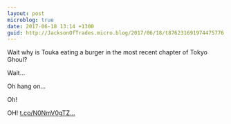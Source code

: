 ```yaml
---
layout: post
microblog: true
date: 2017-06-18 13:14 +1300
guid: http://JacksonOfTrades.micro.blog/2017/06/18/t876231691974475776.html
---
```

Wait why is Touka eating a burger in the most recent chapter of Tokyo Ghoul?

Wait...

Oh hang on...

Oh!

OH! [t.co/N0NmV0gTZ...](https://t.co/N0NmV0gTZX)
